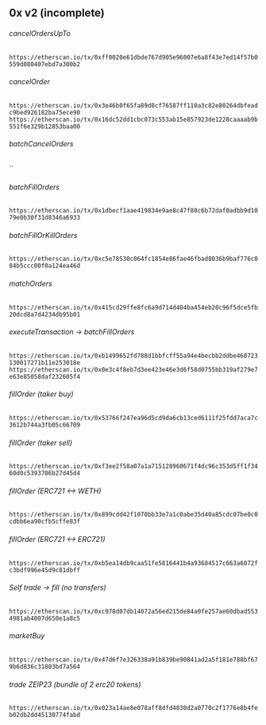 ## 0x v2 (incomplete)

###### cancelOrdersUpTo
`https://etherscan.io/tx/0xff0020e61dbde767d905e96007e6a8f43e7ed14f57b0559d080407ebd7a300b2`

###### cancelOrder
`https://etherscan.io/tx/0x3e46b0f65fa89d8cf76587ff110a3c82e80264dbfeadc9bed926182ba75ece90`
`https://etherscan.io/tx/0x16dc52dd1cbc073c553ab15e857923de1228caaaab9b551f6e329b12853baa00`

###### batchCancelOrders
``

###### batchFillOrders
`https://etherscan.io/tx/0x1dbecf1aae419834e9ae8c47f80c6b72daf0adbb9d1079e0b30f31d8346a6933`

###### batchFillOrKillOrders
`https://etherscan.io/tx/0xc5e78530c064fc1854e86fae46fbad8036b9baf776c084b5ccc00f0a124ea46d`

###### matchOrders
`https://etherscan.io/tx/0x415cd29ffe8fc6a9d714d404ba454eb20c96f5dce5fb20dcd8a7d4234db95b01`

###### executeTransaction -> batchFillOrders
`https://etherscan.io/tx/0xb1499652fd788d1bbfcff55a94e4becbb2ddbe460723130017271b11e253018e`
`https://etherscan.io/tx/0x0e3c4f8eb7d3ee423e46e3d6f58d0755bb319af279e7e63e85058daf232605f4`

###### fillOrder (taker buy)
`https://etherscan.io/tx/0x53766f247ea96d5cd9da6cb13ced6111f25fdd7aca7c3612b744a3fb05c66709`
###### fillOrder (taker sell)
`https://etherscan.io/tx/0xf3ee2f58a07a1a715128960671f4dc96c353d5ff1f3460d0c5393706b27d45d4`

###### fillOrder (ERC721 <-> WETH)
`https://etherscan.io/tx/0x899cdd42f1070bb33e7a1c0abe35d40a85cdc07be0c0cdbb6ea90cfb5cffe83f`

###### fillOrder (ERC721 <-> ERC721)
`https://etherscan.io/tx/0xb5ea14db9caa51fe5816441b4a93684517c663a6072fc3bdf996e45d9c81dbff`


###### Self trade -> fill (no transfers)
`https://etherscan.io/tx/0xc978d07db14072a56ed215de84a0fe257ae60dbad5534981ab4007d650e1a8c5`

###### marketBuy
`https://etherscan.io/tx/0x47d6f7e326338a91b839be90841ad2a5f181e788bf679b6d836c31803bd7a564`


###### trade ZEIP23 (bundle of 2 erc20 tokens)
`https://etherscan.io/tx/0x023a14ae8e078aff8dfd4030d2a0770c2f1776e8b4feb02db2dd45130774fabd`